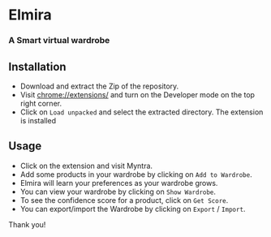 # Elmira
### A Smart virtual wardrobe


## Installation
- Download and extract the Zip of the repository.
- Visit [chrome://extensions/](chrome://extensions/) and turn on the Developer mode on the top right corner.
- Click on `Load unpacked` and select the extracted directory. The extension is installed

## Usage
- Click on the extension and visit Myntra.
- Add some products in your wardrobe by clicking on `Add to Wardrobe`.
- Elmira will learn your preferences as your wardrobe grows.
- You can view your wardrobe by clicking on `Show Wardrobe`.
- To see the confidence score for a product, click on `Get Score`.
- You can export/import the Wardrobe by clicking on `Export` / `Import`.

Thank you!
